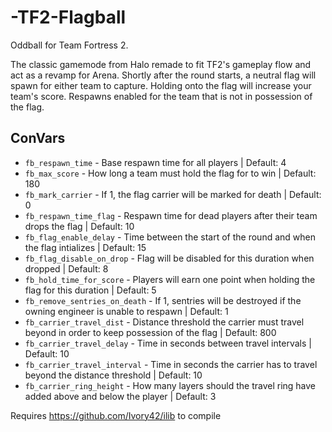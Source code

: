 # -TF2-Flagball
Oddball for Team Fortress 2.

The classic gamemode from Halo remade to fit TF2's gameplay flow and act as a revamp for Arena. Shortly after the round starts, a neutral flag will spawn for either team to capture. Holding onto the flag will increase your team's score. Respawns enabled for the team that is not in possession of the flag.

## ConVars
- `fb_respawn_time` - Base respawn time for all players | Default: 4
- `fb_max_score` - How long a team must hold the flag for to win | Default: 180
- `fb_mark_carrier` - If 1, the flag carrier will be marked for death | Default: 0
- `fb_respawn_time_flag` - Respawn time for dead players after their team drops the flag | Default: 10
- `fb_flag_enable_delay` - Time between the start of the round and when the flag intializes | Default: 15
- `fb_flag_disable_on_drop` - Flag will be disabled for this duration when dropped | Default: 8
- `fb_hold_time_for_score` - Players will earn one point when holding the flag for this duration | Default: 5
- `fb_remove_sentries_on_death` - If 1, sentries will be destroyed if the owning engineer is unable to respawn | Default: 1
- `fb_carrier_travel_dist` - Distance threshold the carrier must travel beyond in order to keep possession of the flag | Default: 800
- `fb_carrier_travel_delay` - Time in seconds between travel intervals | Default: 10
- `fb_carrier_travel_interval` - Time in seconds the carrier has to travel beyond the distance threshold | Default: 10
- `fb_carrier_ring_height` - How many layers should the travel ring have added above and below the player | Default: 3


Requires https://github.com/Ivory42/ilib to compile
